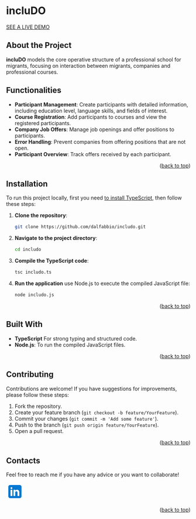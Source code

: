 # incluDO

<a id="readme-top"></a>

[SEE A LIVE DEMO]

## About the Project

**incluDO** models the core operative structure of a professional school for migrants, focusing on interaction between migrants, companies and professional courses.

## Functionalities

- **Participant Management**: Create participants with detailed information, including education level, language skills, and fields of interest.
- **Course Registration**: Add participants to courses and view the registered participants.
- **Company Job Offers**: Manage job openings and offer positions to participants.
- **Error Handling**: Prevent companies from offering positions that are not open.
- **Participant Overview**: Track offers received by each participant.
<p align="right">(<a href="#readme-top">back to top</a>)</p>

## Installation

To run this project locally, first you need [to install TypeScript], then follow these steps:

1. **Clone the repository**:

   ```bash
   git clone https://github.com/dalfabbio/includo.git
   ```

2. **Navigate to the project directory**:

   ```bash
   cd includo
   ```

3. **Compile the TypeScript code**:
   ```bash
   tsc includo.ts
   ```
4. **Run the application** use Node.js to execute the compiled JavaScript file:
   ```bash
   node includo.js
   ```
   <p align="right">(<a href="#readme-top">back to top</a>)</p>

## Built With

- **TypeScript** For strong typing and structured code.
- **Node.js**: To run the compiled JavaScript files.
<p align="right">(<a href="#readme-top">back to top</a>)</p>

## Contributing

Contributions are welcome! If you have suggestions for improvements, please follow these steps:

1. Fork the repository.
2. Create your feature branch (`git checkout -b feature/YourFeature`).
3. Commit your changes (`git commit -m 'Add some feature'`).
4. Push to the branch (`git push origin feature/YourFeature`).
5. Open a pull request.
<p align="right">(<a href="#readme-top">back to top</a>)</p>

## Contacts

Feel free to reach me if you have any advice or you want to collaborate!

[![linkedin](https://raw.githubusercontent.com/dalfabbio/discoveryLibrary/refs/heads/main/src/assets/linkedin.png)][linkedinUrl]

<p align="right">(<a href="#readme-top">back to top</a>)</p>

<!-- MARKDOWN LINKS -->

[linkedinUrl]: https://www.linkedin.com/in/alessandro-fabbian/
[SEE A LIVE DEMO]: https://codepen.io/Alessandro-Fabbian-the-builder/pen/WbevWoM
[to install TypeScript]: https://www.typescriptlang.org/download/
